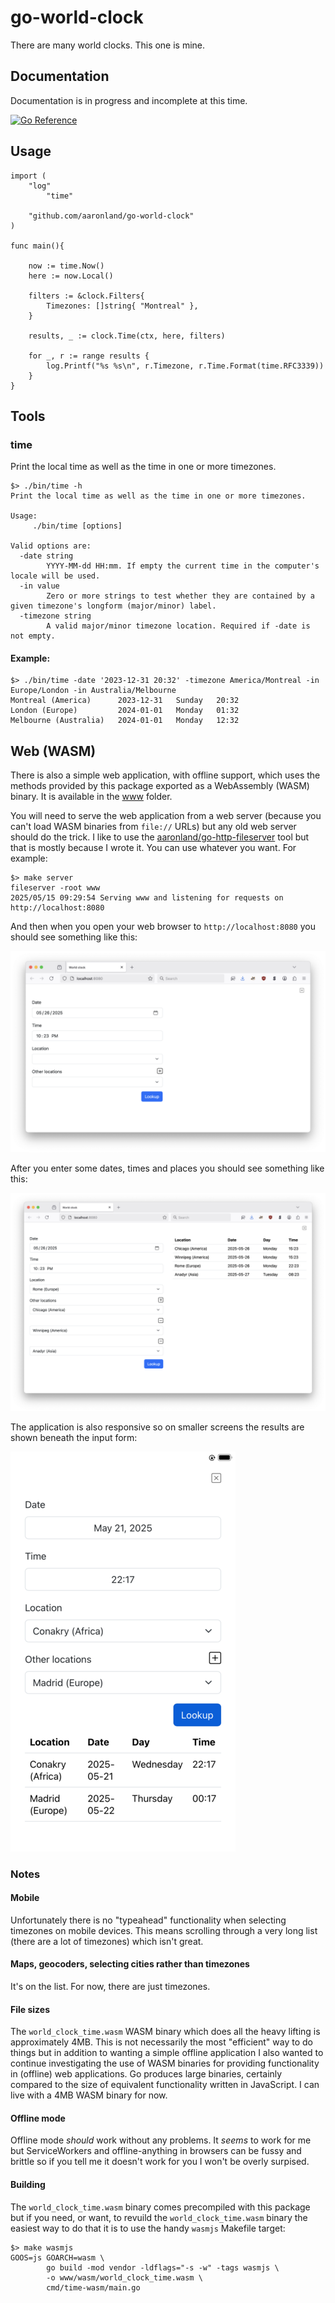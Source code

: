 # go-world-clock

There are many world clocks. This one is mine.

## Documentation

Documentation is in progress and incomplete at this time.

[![Go Reference](https://pkg.go.dev/badge/github.com/aaronland/go-world-clock.svg)](https://pkg.go.dev/github.com/aaronland/go-world-clock)

## Usage

```
import (
	"log"
        "time"

	"github.com/aaronland/go-world-clock"
)

func main(){

	now := time.Now()
	here := now.Local()

	filters := &clock.Filters{
		Timezones: []string{ "Montreal" },
	}

	results, _ := clock.Time(ctx, here, filters)

	for _, r := range results {
		log.Printf("%s %s\n", r.Timezone, r.Time.Format(time.RFC3339))
	}
}
```

## Tools

### time

Print the local time as well as the time in one or more timezones.

```
$> ./bin/time -h
Print the local time as well as the time in one or more timezones.

Usage:
	 ./bin/time [options]

Valid options are:
  -date string
    	YYYY-MM-dd HH:mm. If empty the current time in the computer's locale will be used.
  -in value
    	Zero or more strings to test whether they are contained by a given timezone's longform (major/minor) label.
  -timezone string
    	A valid major/minor timezone location. Required if -date is not empty.
```

#### Example:

```
$> ./bin/time -date '2023-12-31 20:32' -timezone America/Montreal -in Europe/London -in Australia/Melbourne
Montreal (America)      2023-12-31   Sunday   20:32
London (Europe)         2024-01-01   Monday   01:32
Melbourne (Australia)   2024-01-01   Monday   12:32
```

## Web (WASM)

There is also a simple web application, with offline support, which uses the methods provided by this package exported as a WebAssembly (WASM) binary. It is available in the [www](www) folder.

You will need to serve the web application from a web server (because you can't load WASM binaries from `file://` URLs) but any old web server should do the trick. I like to use the [aaronland/go-http-fileserver](https://github.com/aaronland/go-http-fileserver?tab=readme-ov-file#fileserver) tool but that is mostly because I wrote it. You can use whatever you want. For example:

```
$> make server
fileserver -root www
2025/05/15 09:29:54 Serving www and listening for requests on http://localhost:8080
```

And then when you open your web browser to `http://localhost:8080` you should see something like this:

![](docs/images/go-world-clock-wasm-launch.png)

After you enter some dates, times and places you should see something like this:

![](docs/images/go-world-clock-wasm-times.png)

The application is also responsive so on smaller screens the results are shown beneath the input form:

![](docs/images/go-world-clock-wasm-mobile-sm.png)

### Notes

#### Mobile

Unfortunately there is no "typeahead" functionality when selecting timezones on mobile devices. This means scrolling through a very long list (there are a lot of timezones) which isn't great.

#### Maps, geocoders, selecting cities rather than timezones

It's on the list. For now, there are just timezones.

#### File sizes

The `world_clock_time.wasm` WASM binary which does all the heavy lifting is approximately 4MB. This is not necessarily the most "efficient" way to do things but in addition to wanting a simple offline application I also wanted to continue investigating the use of WASM binaries for providing functionality in (offline) web applications. Go produces large binaries, certainly compared to the size of equivalent functionality written in JavaScript. I can live with a 4MB WASM binary for now.

#### Offline mode

Offline mode _should_ work without any problems. It _seems_ to work for me but ServiceWorkers and offline-anything in browsers can be fussy and brittle so if you tell me it doesn't work for you I won't be overly surpised.

#### Building

The `world_clock_time.wasm` binary comes precompiled with this package but if you need, or want, to revuild the `world_clock_time.wasm` binary the easiest way to do that it is to use the handy `wasmjs` Makefile target:

```
$> make wasmjs
GOOS=js GOARCH=wasm \
		go build -mod vendor -ldflags="-s -w" -tags wasmjs \
		-o www/wasm/world_clock_time.wasm \
		cmd/time-wasm/main.go
```		